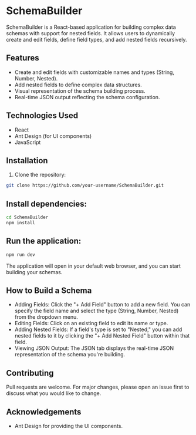 # SchemaBuilder

SchemaBuilder is a React-based application for building complex data schemas with support for nested fields. It allows users to dynamically create and edit fields, define field types, and add nested fields recursively.

## Features

- Create and edit fields with customizable names and types (String, Number, Nested).
- Add nested fields to define complex data structures.
- Visual representation of the schema building process.
- Real-time JSON output reflecting the schema configuration.

## Technologies Used

- React
- Ant Design (for UI components)
- JavaScript

## Installation

1. Clone the repository:

```bash
git clone https://github.com/your-username/SchemaBuilder.git
```
## Install dependencies:
```bash
cd SchemaBuilder
npm install
```
## Run the application:
```bash
npm run dev
```
The application will open in your default web browser, and you can start building your schemas.

## How to Build a Schema

- Adding Fields: Click the "+ Add Field" button to add a new field. You can specify the field name and select the type (String, Number, Nested) from the dropdown menu.
- Editing Fields: Click on an existing field to edit its name or type.
- Adding Nested Fields: If a field's type is set to "Nested," you can add nested fields to it by clicking the "+ Add Nested Field" button within that field.
- Viewing JSON Output: The JSON tab displays the real-time JSON representation of the schema you're building.

## Contributing

Pull requests are welcome. For major changes, please open an issue first to discuss what you would like to change.

## Acknowledgements
- Ant Design for providing the UI components.
